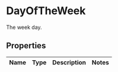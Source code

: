 # DayOfTheWeek

The week day.
## Properties
| Name | Type | Description | Notes |
| ------------ | ------------- | ------------- | ------------- |



